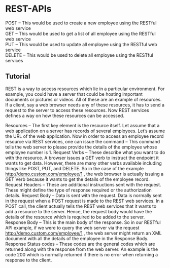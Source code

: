 # REST-APIs

POST – This would be used to create a new employee using the RESTful web service </br>
GET – This would be used to get a list of all employee using the RESTful web service </br>
PUT – This would be used to update all employee using the RESTful web service </br>
DELETE – This would be used to delete all employee using the RESTful services </br>

## Tutorial

REST is a way to access resources which lie in a particular environment. For example, you could have a server that could be hosting important documents or pictures or videos. All of these are an example of resources. If a client, say a web browser needs any of these resources, it has to send a request to the server to access these resources. Now REST services defines a way on how these resources can be accessed.


Resources – The first key element is the resource itself. Let assume that a web application on a server has records of several employees. Let’s assume the URL of the web application. Now in order to access an employee record resource via REST services, one can issue the command – This command tells the web server to please provide the details of the employee whose employee number is 1.
Request Verbs – These describe what you want to do with the resource. A browser issues a GET verb to instruct the endpoint it wants to get data. However, there are many other verbs available including things like POST, PUT, and DELETE. So in the case of the example http://demo.custom.com/employee/1 , the web browser is actually issuing a GET Verb because it wants to get the details of the employee record.
Request Headers – These are additional instructions sent with the request. These might define the type of response required or the authorization details.
Request Body – Data is sent with the request. Data is normally sent in the request when a POST request is made to the REST web services. In a POST call, the client actually tells the REST web services that it wants to add a resource to the server. Hence, the request body would have the details of the resource which is required to be added to the server.
Response Body – This is the main body of the response. So in our RESTful API example, if we were to query the web server via the request http://demo.custom.com/employee/1 , the web server might return an XML document with all the details of the employee in the Response Body.
Response Status codes – These codes are the general codes which are returned along with the response from the web server. An example is the code 200 which is normally returned if there is no error when returning a response to the client.
